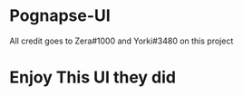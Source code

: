 # Pognapse-UI
All credit goes to Zera#1000 and Yorki#3480 on this project

# Enjoy This UI  they did
